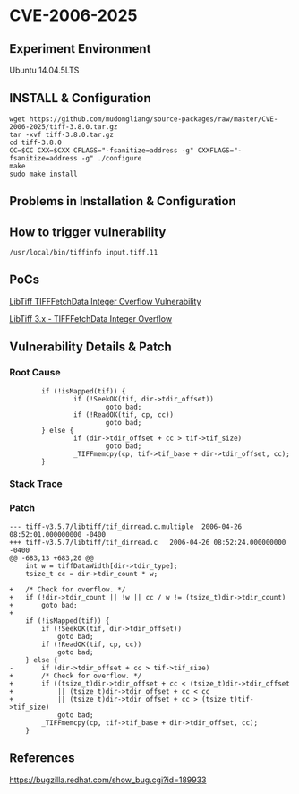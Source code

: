 # CVE-2006-2025

## Experiment Environment

Ubuntu 14.04.5LTS

## INSTALL & Configuration

```
wget https://github.com/mudongliang/source-packages/raw/master/CVE-2006-2025/tiff-3.8.0.tar.gz
tar -xvf tiff-3.8.0.tar.gz
cd tiff-3.8.0
CC=$CC CXX=$CXX CFLAGS="-fsanitize=address -g" CXXFLAGS="-fsanitize=address -g" ./configure
make
sudo make install
```

## Problems in Installation & Configuration

## How to trigger vulnerability

```
/usr/local/bin/tiffinfo input.tiff.11
```

## PoCs

[LibTiff TIFFFetchData Integer Overflow Vulnerability](https://www.securityfocus.com/bid/17732/exploit)

[LibTiff 3.x - TIFFFetchData Integer Overflow](https://www.exploit-db.com/exploits/27764/)

## Vulnerability Details & Patch

### Root Cause

```
        if (!isMapped(tif)) {
                if (!SeekOK(tif, dir->tdir_offset))
                        goto bad;
                if (!ReadOK(tif, cp, cc))
                        goto bad;
        } else {
                if (dir->tdir_offset + cc > tif->tif_size)
                        goto bad;
                _TIFFmemcpy(cp, tif->tif_base + dir->tdir_offset, cc);
        }
```

### Stack Trace

### Patch

```
--- tiff-v3.5.7/libtiff/tif_dirread.c.multiple	2006-04-26 08:52:01.000000000 -0400
+++ tiff-v3.5.7/libtiff/tif_dirread.c	2006-04-26 08:52:24.000000000 -0400
@@ -683,13 +683,20 @@
 	int w = tiffDataWidth[dir->tdir_type];
 	tsize_t cc = dir->tdir_count * w;
 
+	/* Check for overflow. */
+	if (!dir->tdir_count || !w || cc / w != (tsize_t)dir->tdir_count)
+		goto bad;
+
 	if (!isMapped(tif)) {
 		if (!SeekOK(tif, dir->tdir_offset))
 			goto bad;
 		if (!ReadOK(tif, cp, cc))
 			goto bad;
 	} else {
-		if (dir->tdir_offset + cc > tif->tif_size)
+		/* Check for overflow. */
+		if ((tsize_t)dir->tdir_offset + cc < (tsize_t)dir->tdir_offset
+		    || (tsize_t)dir->tdir_offset + cc < cc
+		    || (tsize_t)dir->tdir_offset + cc > (tsize_t)tif->tif_size)
 			goto bad;
 		_TIFFmemcpy(cp, tif->tif_base + dir->tdir_offset, cc);
 	}
```

## References

<https://bugzilla.redhat.com/show_bug.cgi?id=189933>
